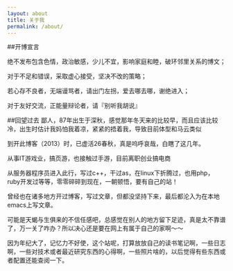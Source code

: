```yaml
---
layout: about
title: 关于我
permalink: /about/
---
```

##开博宣言

绝不发布包含色情，政治敏感，少儿不宜，影响家庭和睦，破环邻里关系的博文；

对于不足和错误，采取虚心接受，坚决不改的策略；

若心存不良者，无端谩骂者，请出门左拐，爱去哪去哪，谢绝进入；

对于友好交流，正能量辩论者，请『别听我胡说』

##回望过去
鄙人，87年出生于深秋，感觉那年冬天来的比较早，而且应该比较冷，出生时估计我妈怕我着凉，紧紧的捂着我，导致目前体型和马云类似

到开此博客（2013）时，已虚活26春秋，真是呜呼哀哉，白瞎了这几年。

从事IT游戏业，搞页游，也接触过手游，目前离职创业搞电商

从服务器程序员进入此行，写过c++，干过as，在linux下折腾过，也用php，ruby开发过等等，零零碎碎到现在，一朝顿悟，要有自己的站！

曾经也在诸多地方开过博客，写过文章，但都没坚持下来，最后都沦入为在本地emacs上写文章。

可能是天蝎与生俱来的不信任感吧，总感觉在别人的地方留下足迹，真是太不靠谱了，万一关了咋办？所以决心还是要在网上有属于自己的家啊～～

因为年纪大了，记忆力不好使，这个站呢，打算放放自己的读书笔记啊，一些日志啊，一些对技术或者最近研究东西的心得啊，一些照片啥的，以后觉得有些东西或者配置还能查阅一下。
